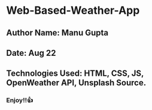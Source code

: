 # Web-Based-Weather-App
## Author Name: Manu Gupta
## Date: Aug 22
## Technologies Used: HTML, CSS, JS, OpenWeather API, Unsplash Source.
### Enjoy!!👍
